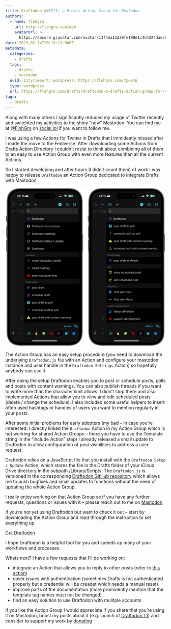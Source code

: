 ```yaml
---
title: Draftodon &#8211; a Drafts Action Group for Mastodon
authors:
  - name: flohgro
    url: http://flohgro.com/web
    avatarUrl: >-
      https://secure.gravatar.com/avatar/13f4ea13d20fe190e1c4b4324daec918?s=96&d=mm&r=g
date: 2023-02-14T20:19:11.000Z
metadata:
  categories:
    - drafts
  tags:
    - drafts
    - mastodon
  uuid: 11ty/import::wordpress::https://flohgro.com/?p=616
  type: wordpress
  url: https://flohgro.com/drafts/draftodon-a-drafts-action-group-for-mastodon/
tags:
  - drafts
---
```

Along with many others I significantly reduced my usage of Twitter recently and switchted my activities to the shiny “new” Mastodon. You can find me at [@FlohGro](https://social.lol/@flohgro) on [social.lol](https://social.lol) if you want to follow me.

I was using a few Actions for Twitter in Drafts that I immideatly missed after I made the move to the Fediverse. After downloading some Actions from Drafts Action Directory I couldn’t resist to think about combining all of them to an easy to use Action Group with even more features than all the current Actions.

So I started developing and after hours (I didn’t count them) of work I was happy to release `Draftodon` an Action Group dedicated to integrate Drafts with Mastodon.

![](/assets/Tuesday-14-Feb-2023-221648-fxpHqKT0KQOC.png)

The Action Group has an easy setup procedure (you need to download the underlying `Draftodon.js` file with an Action and configure your mastodon instance and user handle in the `Draftodon Settings` Action) so hopefully anybody can use it.

After doing the setup Draftodon enables you to post or schedule posts, polls and posts with content warnings. You can also publish threads if you want to write more than the character limit allows. I didn’t stop there and also implemented Actions that allow you to view and edit scheduled posts (delete / change the schedule). I also included some useful helpers to insert often used hashtags or handles of users you want to mention regularly in your posts.

After some initial problems for early adopters (my bad – in case you’re interested: I directly linked the `Draftodon` Action in my Action Group which is not working for shared Action Groups – there you have to use the Template string in the “Include Action” step) I already released a small update to Draftodon to allow configuration of post visibilities to address a user request.

Draftodon relies on a JavaScript file that you install with the `Draftodon Setup / Update` Action, which stores the file in the Drafts folder of your iCloud Drive directory in the subpath /Library/Scripts. The `Draftodon.js` is versioned in the corresponding [Draftodon GitHub repository](https://github.com/FlohGro-dev/Draftodon) which allows me to push bugfixes and small updates to functions without the need of updating the whole Action Group.

I really enjoy working on that Action Group so if you have any further requests, questions or issues with it – please reach out to me on [Mastodon](https://social.lol/@flohgro)

If you’re not yet using Draftodon but want to check it out – start by downloading the Action Group and read through the instruction to set everything up

[Get Draftodon](https://directory.getdrafts.com/g/2GL)

I hope Draftodon is a helpful tool for you and speeds up many of your workflows and processes.

Whats next? I have a few requests that I’ll be working on:

-   integrate an Action that allows you to reply to other posts (refer to [this action](https://directory.getdrafts.com/a/2GG))
-   cover issues with authentication (sometimes Drafts is not authenticated properly but a credential will be creadet which needs a manual reset)
-   improve parts of the documentation (more prominently mention that the template tag names must not be changed)
-   find an easy solution to use Draftodon with mulitple accounts

If you like the Action Group I would appreciate if you share that you’re using it on Mastodon, boost my posts about it (e.g. launch of [Draftodon 1.1](https://social.lol/@flohgro/109857674459597077)) and consider to support my work by [donating](https://flohgro.com/donate)